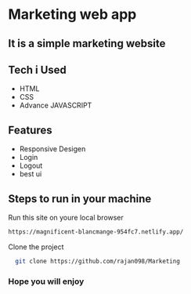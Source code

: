 # Marketing web app
## It is a simple marketing website

## Tech i Used

- HTML
- CSS
- Advance JAVASCRIPT

## Features

- Responsive Desigen
- Login
- Logout
- best ui

## Steps to run in your machine
 Run this site on youre local browser

 ```bash
 https://magnificent-blancmange-954fc7.netlify.app/
```
Clone the project

```bash
  git clone https://github.com/rajan098/Marketing
```

### Hope you will enjoy 

